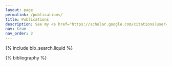 ```yaml
---
layout: page
permalink: /publications/
title: Publications
description: See my <a href="https://scholar.google.com/citations?user=FM5j_BYAAAAJ">Google Scholar</a> for more information. <br/>† indicates equal contribution.
nav: true
nav_order: 2
---
```


<!-- _pages/publications.md -->

<!-- Bibsearch Feature -->

{% include bib_search.liquid %}

<div class="publications">

{% bibliography %}

</div>
